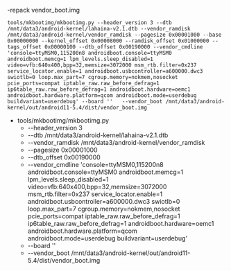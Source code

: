 
-repack vendor_boot.img
```
tools/mkbootimg/mkbootimg.py --header_version 3 --dtb /mnt/data3/android-kernel/lahaina-v2.1.dtb --vendor_ramdisk /mnt/data3/android-kernel/vendor_ramdisk --pagesize 0x00001000 --base 0x00000000 --kernel_offset 0x00008000 --ramdisk_offset 0x01000000 --tags_offset 0x00000100 --dtb_offset 0x00190000 --vendor_cmdline 'console=ttyMSM0,115200n8 androidboot.console=ttyMSM0 androidboot.memcg=1 lpm_levels.sleep_disabled=1 video=vfb:640x400,bpp=32,memsize=3072000 msm_rtb.filter=0x237 service_locator.enable=1 androidboot.usbcontroller=a600000.dwc3 swiotlb=0 loop.max_part=7 cgroup.memory=nokmem,nosocket pcie_ports=compat iptable_raw.raw_before_defrag=1 ip6table_raw.raw_before_defrag=1 androidboot.hardware=oemc1 androidboot.hardware.platform=qcom androidboot.mode=userdebug buildvariant=userdebug' --board ''   --vendor_boot /mnt/data3/android-kernel/out/android11-5.4/dist/vendor_boot.img
```
- tools/mkbootimg/mkbootimg.py 
  -  --header_version 3
  -  --dtb /mnt/data3/android-kernel/lahaina-v2.1.dtb
  -  --vendor_ramdisk /mnt/data3/android-kernel/vendor_ramdisk
  -  --pagesize 0x00001000
  -  --dtb_offset 0x00190000 
  -  --vendor_cmdline 'console=ttyMSM0,115200n8 androidboot.console=ttyMSM0 androidboot.memcg=1 lpm_levels.sleep_disabled=1 video=vfb:640x400,bpp=32,memsize=3072000 msm_rtb.filter=0x237 service_locator.enable=1 androidboot.usbcontroller=a600000.dwc3 swiotlb=0 loop.max_part=7 cgroup.memory=nokmem,nosocket pcie_ports=compat iptable_raw.raw_before_defrag=1 ip6table_raw.raw_before_defrag=1 androidboot.hardware=oemc1 androidboot.hardware.platform=qcom androidboot.mode=userdebug buildvariant=userdebug'
  -  --board ''
  - --vendor_boot /mnt/data3/android-kernel/out/android11-5.4/dist/vendor_boot.img 
